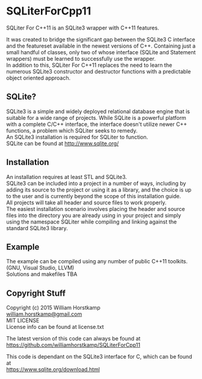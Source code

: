 # SQLiterForCpp11
SQLiter For C++11 is an SQLite3 wrapper with C++11 features.  
  
It was created to bridge the significant gap between the SQLite3 C interface and
the featureset available in the newest versions of C++. Containing just a small handful
of classes, only two of whose interface (SQLite and Statement wrappers) must be learned
to successfully use the wrapper.  
In addition to this, SQLiter For C++11 replaces the need to learn the numerous SQLite3
constructor and destructor functions with a predictable object oriented approach.

## SQLite?
SQLite3 is a simple and widely deployed relational database engine that is suitable for a wide
range of projects. While SQLite is a powerful platform with a complete C/C++ interface, the interface
doesn't utilize newer C++ functions, a problem which SQLiter seeks to remedy.  
An SQLite3 installation is required for SQLiter to function.  
SQLite can be found at http://www.sqlite.org/  


## Installation
An installation requires at least STL and SQLite3.  
SQLite3 can be included into a project in a number of ways, including by adding its source to the project or using
it as a library, and the choice is up to the user and is currently beyond the scope of this installation guide.  
All projects will take all header and source files to work properly.  
The easiest installation scenario involves placing the header and source files into
the directory you are already using in your project and simply using the namespace SQLiter
while compiling and linking against the standard SQLite3 library.  

## Example
The example can be compiled using any number of public C++11 toolkits. (GNU, Visual Studio, LLVM)  
Solutions and makefiles TBA

## Copyright Stuff
Copyright (c) 2015 William Horstkamp  
william.horstkamp@gmail.com  
MIT LICENSE  
License info can be found at license.txt  

The latest version of this code can always be found at  
https://github.com/williamhorstkamp/SQLiterForCpp11

This code is dependant on the SQLite3 interface for C, which can be found at  
https://www.sqlite.org/download.html
